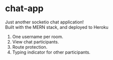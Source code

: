 # chat-app
Just another socketio chat application!  
Built with the MERN stack, and deployed to Heroku  

1. One username per room.
2. View chat participants.
3. Route protection.
4. Typing indicator for other participants.

